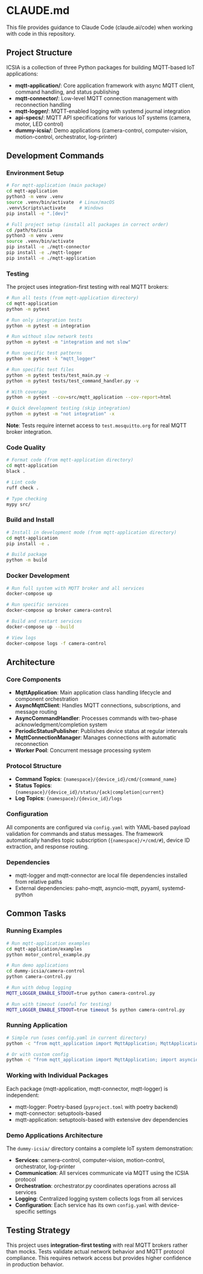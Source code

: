 # CLAUDE.md

This file provides guidance to Claude Code (claude.ai/code) when working with code in this repository.

## Project Structure

ICSIA is a collection of three Python packages for building MQTT-based IoT applications:

- **mqtt-application/**: Core application framework with async MQTT client, command handling, and status publishing
- **mqtt-connector/**: Low-level MQTT connection management with reconnection handling
- **mqtt-logger/**: MQTT-enabled logging with systemd journal integration
- **api-specs/**: MQTT API specifications for various IoT systems (camera, motor, LED control)
- **dummy-icsia/**: Demo applications (camera-control, computer-vision, motion-control, orchestrator, log-printer)

## Development Commands

### Environment Setup
```bash
# For mqtt-application (main package)
cd mqtt-application
python3 -m venv .venv
source .venv/bin/activate  # Linux/macOS
.venv\Scripts\activate     # Windows
pip install -e ".[dev]"

# Full project setup (install all packages in correct order)
cd /path/to/icsia
python3 -m venv .venv
source .venv/bin/activate
pip install -e ./mqtt-connector
pip install -e ./mqtt-logger  
pip install -e ./mqtt-application
```

### Testing
The project uses integration-first testing with real MQTT brokers:

```bash
# Run all tests (from mqtt-application directory)
cd mqtt-application
python -m pytest

# Run only integration tests
python -m pytest -m integration

# Run without slow network tests
python -m pytest -m "integration and not slow"

# Run specific test patterns
python -m pytest -k "mqtt_logger"

# Run specific test files
python -m pytest tests/test_main.py -v
python -m pytest tests/test_command_handler.py -v

# With coverage
python -m pytest --cov=src/mqtt_application --cov-report=html

# Quick development testing (skip integration)
python -m pytest -m "not integration" -x
```

**Note**: Tests require internet access to `test.mosquitto.org` for real MQTT broker integration.

### Code Quality
```bash
# Format code (from mqtt-application directory)
cd mqtt-application
black .

# Lint code
ruff check .

# Type checking
mypy src/
```

### Build and Install
```bash
# Install in development mode (from mqtt-application directory)
cd mqtt-application
pip install -e .

# Build package
python -m build
```

### Docker Development
```bash
# Run full system with MQTT broker and all services
docker-compose up

# Run specific services
docker-compose up broker camera-control

# Build and restart services
docker-compose up --build

# View logs
docker-compose logs -f camera-control
```

## Architecture

### Core Components
- **MqttApplication**: Main application class handling lifecycle and component orchestration
- **AsyncMqttClient**: Handles MQTT connections, subscriptions, and message routing
- **AsyncCommandHandler**: Processes commands with two-phase acknowledgment/completion system
- **PeriodicStatusPublisher**: Publishes device status at regular intervals
- **MqttConnectionManager**: Manages connections with automatic reconnection
- **Worker Pool**: Concurrent message processing system

### Protocol Structure
- **Command Topics**: `{namespace}/{device_id}/cmd/{command_name}`
- **Status Topics**: `{namespace}/{device_id}/status/{ack|completion|current}`
- **Log Topics**: `{namespace}/{device_id}/logs`

### Configuration
All components are configured via `config.yaml` with YAML-based payload validation for commands and status messages. The framework automatically handles topic subscription (`{namespace}/+/cmd/#`), device ID extraction, and response routing.

### Dependencies
- mqtt-logger and mqtt-connector are local file dependencies installed from relative paths
- External dependencies: paho-mqtt, asyncio-mqtt, pyyaml, systemd-python

## Common Tasks

### Running Examples
```bash
# Run mqtt-application examples
cd mqtt-application/examples
python motor_control_example.py

# Run demo applications
cd dummy-icsia/camera-control
python camera-control.py

# Run with debug logging
MQTT_LOGGER_ENABLE_STDOUT=true python camera-control.py

# Run with timeout (useful for testing)
MQTT_LOGGER_ENABLE_STDOUT=true timeout 5s python camera-control.py
```

### Running Application
```bash
# Simple run (uses config.yaml in current directory)
python -c "from mqtt_application import MqttApplication; MqttApplication.run_from_config()"

# Or with custom config
python -c "from mqtt_application import MqttApplication; import asyncio; asyncio.run(MqttApplication('custom.yaml').run())"
```

### Working with Individual Packages
Each package (mqtt-application, mqtt-connector, mqtt-logger) is independent:
- mqtt-logger: Poetry-based (`pyproject.toml` with poetry backend)
- mqtt-connector: setuptools-based 
- mqtt-application: setuptools-based with extensive dev dependencies

### Demo Applications Architecture
The `dummy-icsia/` directory contains a complete IoT system demonstration:
- **Services**: camera-control, computer-vision, motion-control, orchestrator, log-printer
- **Communication**: All services communicate via MQTT using the ICSIA protocol
- **Orchestration**: orchestrator.py coordinates operations across all services
- **Logging**: Centralized logging system collects logs from all services
- **Configuration**: Each service has its own `config.yaml` with device-specific settings

## Testing Strategy

This project uses **integration-first testing** with real MQTT brokers rather than mocks. Tests validate actual network behavior and MQTT protocol compliance. This requires network access but provides higher confidence in production behavior.